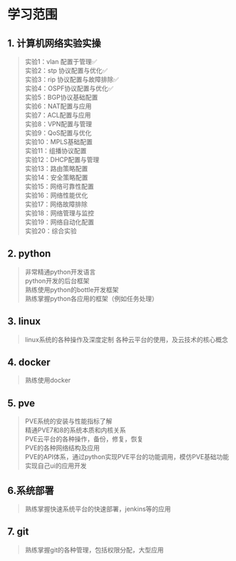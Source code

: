 # 学习范围
## 1. 计算机网络实验实操
>实验1：vlan 配置于管理✅<br>
>实验2：stp 协议配置与优化✅<br>
>实验3：rip 协议配置与故障排除✅<br>
>实验4：OSPF协议配置与优化✅<br>
>实验5：BGP协议基础配置<br>
>实验6：NAT配置与应用<br>
>实验7：ACL配置与应用<br>
>实验8：VPN配置与管理<br>
>实验9：QoS配置与优化<br>
>实验10：MPLS基础配置<br>
>实验11：组播协议配置<br>
>实验12：DHCP配置与管理<br>
>实验13：路由策略配置<br>
>实验14：安全策略配置<br>
>实验15：网络可靠性配置<br>
>实验16：网络性能优化<br>
>实验17：网络故障排除<br>
>实验18：网络管理与监控<br>
>实验19：网络自动化配置<br>
>实验20：综合实验
## 2. python
>非常精通python开发语言<br>
>python开发的后台框架<br>
>熟练使用python的bottle开发框架<br>
>熟练掌握python各应用的框架（例如任务处理）
## 3. linux
>linux系统的各种操作及深度定制
各种云平台的使用，及云技术的核心概念
## 4. docker
>熟练使用docker
## 5. pve
>PVE系统的安装与性能指标了解<br>
精通PVE7和8的系统本质和内核关系<br>
PVE云平台的各种操作，备份，修复，恢复<br>
PVE的各种网络结构及应用<br>
PVE的API体系，通过python实现PVE平台的功能调用，模仿PVE基础功能实现自己ui的应用开发<br>
## 6.系统部署
>熟练掌握快速系统平台的快速部署，jenkins等的应用
## 7. git
>熟练掌握git的各种管理，包括权限分配，大型应用



